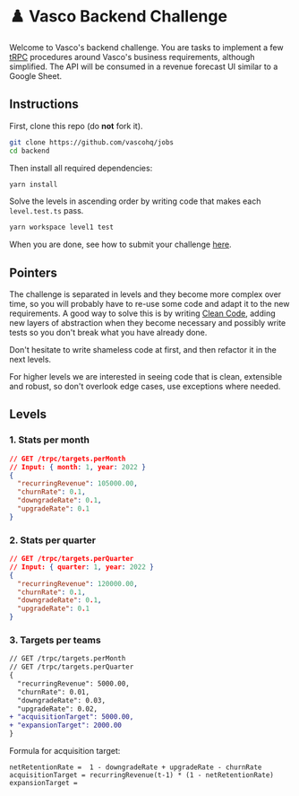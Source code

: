 # ♟️ Vasco Backend Challenge

Welcome to Vasco's backend challenge. You are tasks to implement a few [tRPC](https://trpc.io/) procedures around Vasco's business requirements, although simplified. The API will be consumed in a revenue forecast UI similar to a Google Sheet.

## Instructions

First, clone this repo (do **not** fork it).

```zsh
git clone https://github.com/vascohq/jobs
cd backend
```

Then install all required dependencies:

```zsh
yarn install
```

Solve the levels in ascending order by writing code that makes each `level.test.ts` pass.

```zsh
yarn workspace level1 test
```

When you are done, see how to submit your challenge [here](../README.md#sending-your-results).

## Pointers

The challenge is separated in levels and they become more complex over time, so you will probably have to re-use some code and adapt it to the new requirements. A good way to solve this is by writing [Clean Code](https://gist.github.com/wojteklu/73c6914cc446146b8b533c0988cf8d29), adding new layers of abstraction when they become necessary and possibly write tests so you don't break what you have already done.

Don't hesitate to write shameless code at first, and then refactor it in the next levels.

For higher levels we are interested in seeing code that is clean, extensible and robust, so don't overlook edge cases, use exceptions where needed.

## Levels

### 1. Stats per month

```json
// GET /trpc/targets.perMonth
// Input: { month: 1, year: 2022 }
{
  "recurringRevenue": 105000.00,
  "churnRate": 0.1,
  "downgradeRate": 0.1,
  "upgradeRate": 0.1
}
```

### 2. Stats per quarter

```json
// GET /trpc/targets.perQuarter
// Input: { quarter: 1, year: 2022 }
{
  "recurringRevenue": 120000.00,
  "churnRate": 0.1,
  "downgradeRate": 0.1,
  "upgradeRate": 0.1
}
```

### 3. Targets per teams

```diff
// GET /trpc/targets.perMonth
// GET /trpc/targets.perQuarter
{
  "recurringRevenue": 5000.00,
  "churnRate": 0.01,
  "downgradeRate": 0.03,
  "upgradeRate": 0.02,
+ "acquisitionTarget": 5000.00,
+ "expansionTarget": 2000.00
}
```

Formula for acquisition target:

```
netRetentionRate =  1 - downgradeRate + upgradeRate - churnRate
acquisitionTarget = recurringRevenue(t-1) * (1 - netRetentionRate)
expansionTarget = 
```
